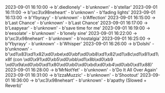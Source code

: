2023-09-01 16:10:00 -> b'.diedlonely' - b'unknown' - b'stellar'
2023-09-01 16:11:00 -> b'\xc3\x98neheart' - b'unknown' - b'fading lights'
2023-09-01 16:13:00 -> b'Ybyrayy' - b'unknown' - b'Affection'
2023-09-01 16:15:00 -> b'Last Chance' - b'unknown' - b'Last Chance'
2023-09-01 16:17:00 -> b'Leapyear' - b'unknown' - b'save time for me'
2023-09-01 16:19:00 -> b'eesolate' - b'unknown' - b'lonely sine'
2023-09-01 16:22:00 -> b'\xc3\x98neheart' - b'unknown' - b'nostalgia'
2023-09-01 16:25:00 -> b'Ybyrayy' - b'unknown' - b'Whisper'
2023-09-01 16:26:00 -> b'Dolshi' - b'unknown' - b'\xd1\x83\xd1\x82\xd0\xbe\xd0\xbf\xd0\xb8\xd1\x82\xd1\x8c\xd1\x81\xd1\x8f (con \xd0\x91\xd0\xb5\xd0\xbb\xd1\x8b\xd0\xb9 \xd0\x9a\xd0\xb0\xd1\x80\xd0\xb0\xd0\xbd\xd0\xb4\xd0\xb0\xd1\x88)'
2023-09-01 16:28:00 -> b'MrNotYet' - b'unknown' - b'Do It All Over Again'
2023-09-01 16:31:00 -> b'IzzaMuzzic' - b'unknown' - b'Shootout'
2023-09-01 16:36:00 -> b'\xc3\x98neheart' - b'unknown' - b'apathy (Slowed + Reverb)'

